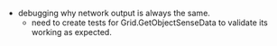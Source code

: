 - debugging why network output is always the same. 
    - need to create tests for Grid.GetObjectSenseData to validate its working as expected. 